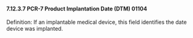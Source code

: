 #### 7.12.3.7 PCR-7 Product Implantation Date (DTM) 01104

Definition: If an implantable medical device, this field identifies the date device was implanted.
